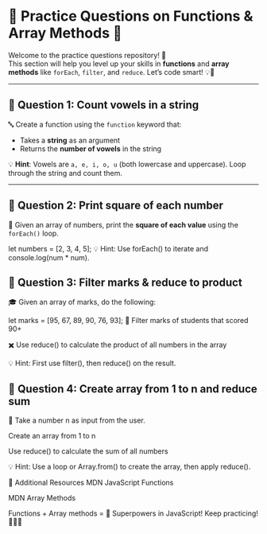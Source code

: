 # 🌟 Practice Questions on Functions & Array Methods 🌟

Welcome to the practice questions repository! 🎉  
This section will help you level up your skills in **functions** and **array methods** like `forEach`, `filter`, and `reduce`. Let’s code smart! 💡🧠

---

## 📌 Question 1: **Count vowels in a string**

🔤 Create a function using the `function` keyword that:

- Takes a **string** as an argument  
- Returns the **number of vowels** in the string  

💡 **Hint**: Vowels are `a, e, i, o, u` (both lowercase and uppercase). Loop through the string and count them.

---

## 📌 Question 2: **Print square of each number**

🧮 Given an array of numbers, print the **square of each value** using the `forEach()` loop.

let numbers = [2, 3, 4, 5];
💡 Hint: Use forEach() to iterate and console.log(num * num).

## 📌 Question 3: **Filter marks & reduce to product**
🎓 Given an array of marks, do the following:


let marks = [95, 67, 89, 90, 76, 93];
🧪 Filter marks of students that scored 90+

✖️ Use reduce() to calculate the product of all numbers in the array

💡 Hint: First use filter(), then reduce() on the result.

## 📌 Question 4: **Create array from 1 to n and reduce sum**
🔢 Take a number n as input from the user.

Create an array from 1 to n

Use reduce() to calculate the sum of all numbers

💡 Hint: Use a loop or Array.from() to create the array, then apply reduce().

📝 Additional Resources
MDN JavaScript Functions

MDN Array Methods

Functions + Array methods = 💪 Superpowers in JavaScript! Keep practicing! 🚀🧑‍💻